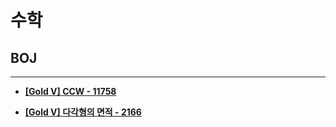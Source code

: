 # 수학

## BOJ

<hr>

- __[[Gold V] CCW - 11758](https://github.com/byunghyunkim0/Algorithm/tree/main/07.%20%EC%88%98%ED%95%99/11758.%E2%80%85CCW)__

- __[[Gold V] 다각형의 면적 - 2166](https://github.com/byunghyunkim0/Algorithm/tree/main/07.%20%EC%88%98%ED%95%99/2166.%E2%80%85%EB%8B%A4%EA%B0%81%ED%98%95%EC%9D%98%E2%80%85%EB%A9%B4%EC%A0%81)__
